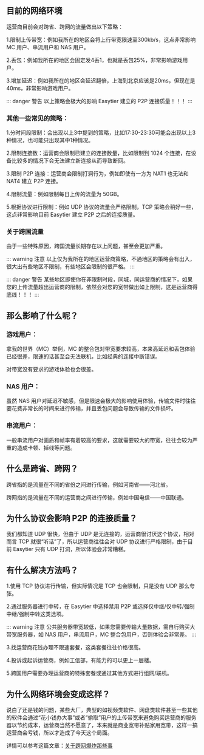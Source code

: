 ## 目前的网络环境

运营商目前会对跨省、跨网的流量做出以下策略：

1.限制上传带宽：例如我所在的地区会将上行带宽限速至300kb/s，这点非常影响 MC 用户、串流用户和 NAS 用户。

2.丢包：例如我所在的地区会固定发4丢1，也就是丢包25%，非常影响游戏用户。

3.增加延迟：例如我所在的地区会延迟翻倍，上海到北京应该是20ms，但现在是40ms，非常影响游戏用户。

::: danger 警告
以上策略会极大的影响 Easytier 建立的 P2P 连接质量！！！
:::

### 其他一些常见的策略：

1.分时间段限制：会出现以上3中提到的策略，比如17:30-23:30可能会出现以上3种情况，也可能只出现其中1种情况。

2.限制连接数：运营商会限制已建立的连接数量，比如限制到 1024 个连接，在设备比较多的情况下会无法建立新连接从而导致断网。

3.限制 P2P 连接：运营商会限制打洞行为，例如即使有一方为 NAT1 也无法和 NAT4 建立 P2P 连接。

4.限制流量：例如限制每日上传的流量为 50GB。

5.根据协议进行限制：例如 UDP 协议的流量会严格限制，TCP 策略会稍好一些，这点非常影响目前 Easytier 建立 P2P 之后的连接质量。

### 关于跨国流量

由于一些特殊原因，跨国流量长期存在以上问题，甚至会更加严重。

::: warning 注意
以上仅为我所在的地区运营商策略，不通地区的策略会有出入，很大出有些地区不限制，有些地区会限制的很严格。
:::

::: danger 警告
某些地区即使你在非限制时段，同城，同运营商的情况下，如果您的上传流量超出运营商的限制，依然会对您的宽带做出如上限制，这是运营商得底线！！！
:::

## 那么影响了什么呢？

### 游戏用户：

拿我的世界（MC）举例，MC 的整合包对带宽要求较高，本来高延迟和丢包体验已经很差，限速的话甚至会无法联机，比如经典的连接中断错误。

对带宽没有要求的游戏体验也会很差。

### NAS 用户：

虽然 NAS 用户对延迟不敏感，但是限速会极大的影响使用体验，传输文件时往往要花费非常长的时间来进行传输，并且丢包问题会导致传输的文件损坏。

### 串流用户：

一般串流用户对画质和帧率有着较高的要求，这就需要较大的带宽，往往会较为严重的造成卡顿、掉线等问题。

## 什么是跨省、跨网？

跨省指的是流量在不同的省份之间进行传输，例如河南省——河北省。

跨网指的是流量在不同的运营商之间进行传输，例如中国电信——中国联通。

## 为什么协议会影响 P2P 的连接质量？

我们都知道 UDP 很快，但由于 UDP 是无连接的，运营商很讨厌这个协议，相对而言 TCP 就很“听话”了，所以运营商往往会对 UDP 协议进行严格限制，由于目前 Easytier 只有 UDP 打洞，所以体验会非常糟糕。

## 有什么解决方法吗？

1.使用 TCP 协议进行传输，但实际情况是 TCP 也会限制，只是没有 UDP 那么夸张。

2.通过服务器进行中转，在 Easytier 中选择禁用 P2P 或选择仅中继/仅中转/强制中继/强制中转这类选项。

::: warning 注意
公共服务器带宽较低，如果您需要传输大量数据，需自行购买大带宽服务器，如 NAS 用户，串流用户，MC 整合包用户，否则体验会非常差。
:::

3.找运营商花钱办理不限速套餐，这类套餐往往价格很高。

4.投诉或起诉运营商，例如工信部，有能力的可以更上一层楼。

5.跨国用户需要办理运营商的特殊套餐或通过其他方式进行组网/联机。

## 为什么网络环境会变成这样？

说白了还是钱的问题，某些大厂，典型的如视频类软件、网盘类软件甚至一些其他的软件会通过“花小钱办大事”或者“偷取”用户的上传带宽来避免购买运营商的服务器以节约成本，运营商当然不愿意了，本来就是商业宽带补贴家用宽带，这样一搞运营商会亏钱，所以才造成了今天这个局面。

详情可以参考这篇文章：[关于跨网爆炸那些事](https://blog.sunflyer.cn/archives/1208)
